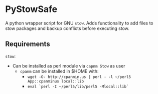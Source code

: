 # PyStowSafe

A python wrapper script for GNU `stow`.
Adds functionality to add files to stow packages and backup conflicts before executing stow.

## Requirements
`stow`:
- Can be installed as perl module via `capnm Stow` as user
  - `cpanm` can be installed in $HOME with:
    - `wget -O- http://cpanmin.us | perl - -l ~/perl5 App::cpanminus local::lib`
    -  `` eval `perl -I ~/perl5/lib/perl5 -Mlocal::lib` ``
